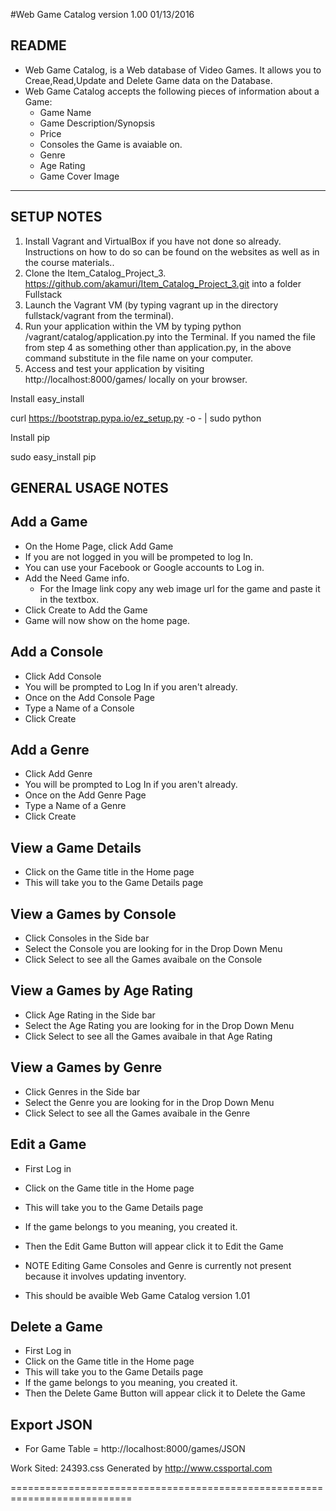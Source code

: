 #Web Game Catalog version 1.00  01/13/2016

README
------
- Web Game Catalog, is a Web database of Video Games. It allows you to Creae,Read,Update and Delete Game data on the Database. 
- Web Game Catalog accepts the following pieces of information about a Game:
  - Game Name 
  - Game Description/Synopsis
  - Price 
  - Consoles the Game is avaiable on.
  - Genre 
  - Age Rating
  - Game Cover Image

----------------------------------------------------------------------------

SETUP NOTES
-----------
1. Install Vagrant and VirtualBox if you have not done so already. Instructions on how to do so can be found on the websites as well as in the course materials..
2. Clone the Item_Catalog_Project_3. https://github.com/akamuri/Item_Catalog_Project_3.git into a folder Fullstack
3. Launch the Vagrant VM (by typing vagrant up in the directory fullstack/vagrant from the terminal).
4. Run your application within the VM by typing python /vagrant/catalog/application.py into the Terminal. If you named the file from step 4 as something other than application.py, in the above command substitute in the file name on your computer.
5. Access and test your application by visiting http://localhost:8000/games/ locally on your browser.


Install easy_install

curl https://bootstrap.pypa.io/ez_setup.py -o - | sudo python

Install pip

sudo easy_install pip

GENERAL USAGE NOTES
-------------------

Add a Game
-----------
- On the Home Page, click Add Game
- If you are not logged in you will be prompeted to log In.
- You can use your Facebook or Google accounts to Log in. 
- Add the Need Game info.
	- For the Image link copy any web image url for the game and paste it in the textbox.
- Click Create to Add the Game
- Game will now show on the home page.

Add a Console
-------------
- Click Add Console
- You will be prompted to Log In if you aren't already.
- Once on the Add Console Page
- Type a Name of a Console
- Click Create 


Add a Genre
-----------
- Click Add Genre
- You will be prompted to Log In if you aren't already.
- Once on the Add Genre Page
- Type a Name of a Genre
- Click Create

View a Game Details
-------------------
- Click on the Game title in the Home page 
- This will take you to the Game Details page


View a Games by Console
-----------------------
- Click Consoles in the Side bar
- Select the Console you are looking for in the Drop Down Menu
- Click Select to see all the Games avaibale on the Console


View a Games by Age Rating
-----------------------
- Click Age Rating in the Side bar
- Select the Age Rating you are looking for in the Drop Down Menu
- Click Select to see all the Games avaibale in that Age Rating

View a Games by Genre
-----------------------
- Click Genres in the Side bar
- Select the Genre you are looking for in the Drop Down Menu
- Click Select to see all the Games avaibale in the Genre


Edit a Game
-----------
- First Log in 
- Click on the Game title in the Home page 
- This will take you to the Game Details page
- If the game belongs to you meaning, you created it.
- Then the Edit Game Button will appear click it to Edit the Game

- NOTE Editing Game Consoles and Genre is currently not present because it involves updating inventory.
- This should be avaible Web Game Catalog version 1.01



Delete a Game
-------------
- First Log in 
- Click on the Game title in the Home page 
- This will take you to the Game Details page
- If the game belongs to you meaning, you created it.
- Then the Delete Game Button will appear click it to Delete the Game

Export JSON
-----------
- For Game Table = http://localhost:8000/games/JSON



Work Sited: 24393.css Generated by http://www.cssportal.com 


===========================================================================

